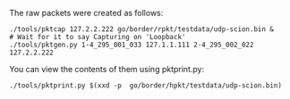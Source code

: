 The raw packets were created as follows:
```
./tools/pktcap 127.2.2.222 go/border/rpkt/testdata/udp-scion.bin &
# Wait for it to say Capturing on 'Loopback'
./tools/pktgen.py 1-4_295_001_033 127.1.1.111 2-4_295_002_022 127.2.2.222
```

You can view the contents of them using pktprint.py:
```
./tools/pktprint.py $(xxd -p  go/border/hpkt/testdata/udp-scion.bin)
```
